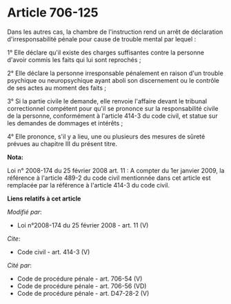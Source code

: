 # Article 706-125

Dans les autres cas, la chambre de l'instruction rend un arrêt de déclaration d'irresponsabilité pénale pour cause de trouble
mental par lequel : 

1° Elle déclare qu'il existe des charges suffisantes contre la personne d'avoir commis les faits qui lui sont reprochés ; 

2° Elle déclare la personne irresponsable pénalement en raison d'un trouble psychique ou neuropsychique ayant aboli son
discernement ou le contrôle de ses actes au moment des faits ; 

3° Si la partie civile le demande, elle renvoie l'affaire devant le tribunal correctionnel compétent pour qu'il se prononce
sur la responsabilité civile de la personne, conformément à l'article 414-3 du code civil, et statue sur les demandes de
dommages et intérêts ; 

4° Elle prononce, s'il y a lieu, une ou plusieurs des mesures de sûreté prévues au chapitre III du présent titre.

**Nota:**

Loi n° 2008-174 du 25 février 2008 art. 11 : A compter du 1er janvier 2009, la référence à l'article 489-2 du code civil
mentionnée dans cet article est remplacée par la référence à l'article 414-3 du code civil.

**Liens relatifs à cet article**

_Modifié par_:

  - Loi n°2008-174 du 25 février 2008 - art. 11 (V)

_Cite_:

  - Code civil - art. 414-3 (V)

_Cité par_:

  - Code de procédure pénale - art. 706-54 (V)
  - Code de procédure pénale - art. 706-56 (VD)
  - Code de procédure pénale - art. D47-28-2 (V)
